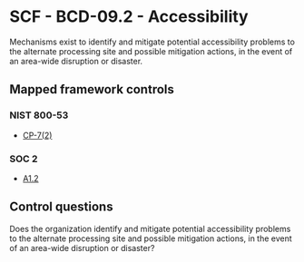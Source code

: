 # SCF - BCD-09.2 - Accessibility
Mechanisms exist to identify and mitigate potential accessibility problems to the alternate processing site and possible mitigation actions, in the event of an area-wide disruption or disaster.
## Mapped framework controls
### NIST 800-53
- [CP-7(2)](../nist80053/cp-7-2.md)
  
### SOC 2
- [A1.2](../soc2/a12.md)
  
## Control questions
Does the organization identify and mitigate potential accessibility problems to the alternate processing site and possible mitigation actions, in the event of an area-wide disruption or disaster?
  